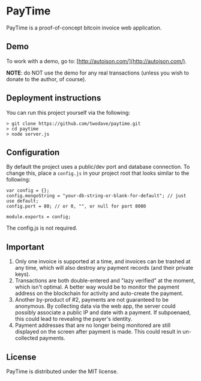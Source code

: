 # PayTime

PayTime is a proof-of-concept bitcoin invoice web application. 

## Demo

To work with a demo, go to: [http://autojson.com/](http://autojson.com/).

**NOTE**: do NOT use the demo for any real transactions (unless you wish to donate to the author, of course).

## Deployment instructions

You can run this project yourself via the following:

```
> git clone https://github.com/twodave/paytime.git
> cd paytime
> node server.js
```

## Configuration

By default the project uses a public/dev port and database connection. To change this, place a `config.js` in your project root that looks similar to the following:

```
var config = {};
config.mongoString = "your-db-string-or-blank-for-default"; // just use default;
config.port = 80; // or 0, "", or null for port 8080

module.exports = config;
```

The config.js is not required.

## Important

1. Only one invoice is supported at a time, and invoices can be trashed at any time, which will also destroy any payment records (and their private keys).
2. Transactions are both double-entered and "lazy verified" at the moment, which isn't optimal. A better way would be to monitor the payment address on the blockchain for activity and auto-create the payment.
3. Another by-product of #2, payments are not guaranteed to be anonymous. By collecting data via the web app, the server could possibly associate a public IP and date with a payment. If subpoenaed, this could lead to revealing the payer's identity.
4. Payment addresses that are no longer being monitored are still displayed on the screen after payment is made. This could result in un-collected payments.

## License

PayTime is distributed under the MIT license.